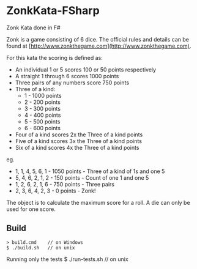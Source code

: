# ZonkKata-FSharp
Zonk Kata done in F#

Zonk is a game consisting of 6 dice. The official rules and details can be found at [http://www.zonkthegame.com](http://www.zonkthegame.com).

For this kata the scoring is defined as:
- An individual 1 or 5 scores 100 or 50 points respectively
- A straight 1 through 6 scores 1000 points
- Three pairs of any numbers score 750 points
- Three of a kind: 
  * 1 - 1000 points
  * 2 -  200 points
  * 3 -  300 points
  * 4 -  400 points
  * 5 -  500 points
  * 6 -  600 points
- Four of a kind scores 2x the Three of a kind points
- Five of a kind scores 3x the Three of a kind points
- Six of a kind scores 4x the Three of a kind points

eg.
-  1, 1, 4, 5, 6, 1 - 1050 points - Three of a kind of 1s and one 5
-  5, 4, 6, 2, 1, 2 -  150 points - Count of one 1 and one 5
-  1, 2, 6, 2, 1, 6 -  750 points - Three pairs
-  2, 3, 6, 4, 2, 3 -    0 points - Zonk!

The object is to calculate the maximum score for a roll. A die can only be used for one score.

## Build

    > build.cmd    // on Windows
    $ ./build.sh   // on unix

Running only the tests
    $ ./run-tests.sh // on unix
